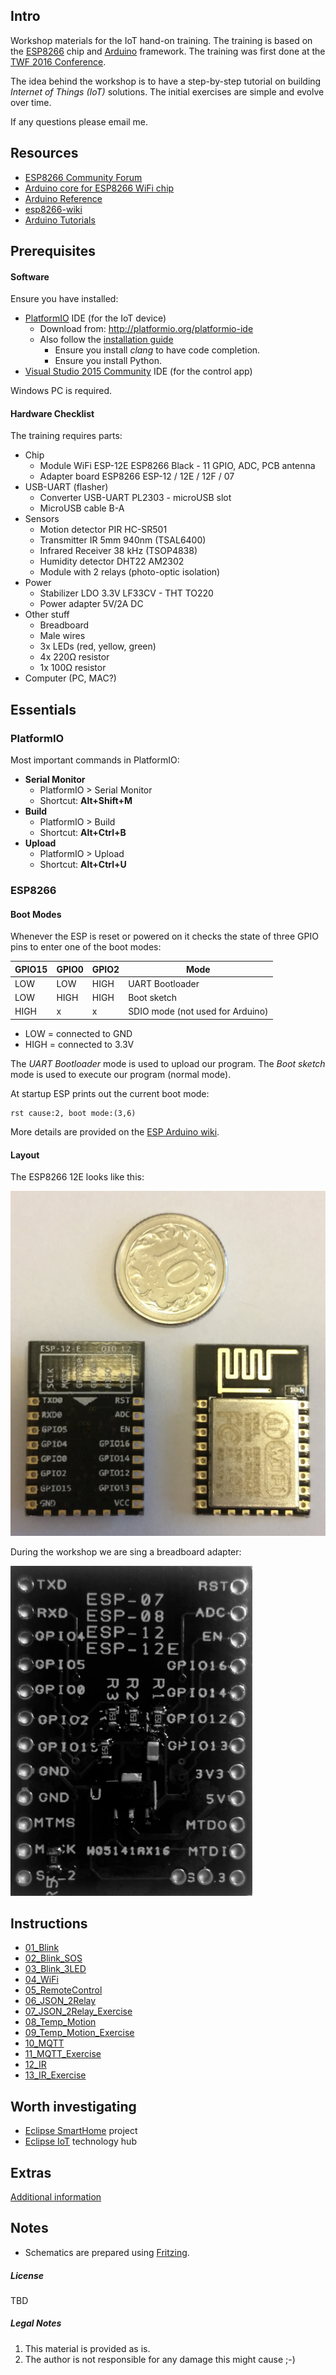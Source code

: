 ## Intro

Workshop materials for the IoT hand-on training. The training is based on the [ESP8266](http://espressif.com/en/products/hardware/esp8266ex/overview) chip and [Arduino](https://github.com/esp8266/Arduino) framework.
The training was first done at the [TWF 2016 Conference](http://twf.community).

The idea behind the workshop is to have a step-by-step tutorial on building *Internet of Things (IoT)* solutions.
The initial exercises are simple and evolve over time.

If any questions please email me.

## Resources

* [ESP8266 Community Forum](http://www.esp8266.com/)
* [Arduino core for ESP8266 WiFi chip](https://github.com/esp8266/Arduino)
* [Arduino Reference](https://www.arduino.cc/en/Reference/HomePage)
* [esp8266-wiki](https://github.com/esp8266/esp8266-wiki/wiki)
* [Arduino Tutorials](https://www.arduino.cc/en/Tutorial/BuiltInExamples)

## Prerequisites

#### Software

Ensure you have installed:
* [PlatformIO](http://platformio.org/) IDE (for the IoT device)
	* Download from: http://platformio.org/platformio-ide
	* Also follow the [installation guide](http://docs.platformio.org/en/stable/ide/atom.html#installation)
		* Ensure you install *clang* to have code completion.
		* Ensure you install Python.
* [Visual Studio 2015 Community](https://www.visualstudio.com/en-us/products/visual-studio-community-vs.aspx) IDE (for the control app)

Windows PC is required.

#### Hardware Checklist

The training requires parts:
* Chip
	* Module WiFi ESP-12E ESP8266 Black - 11 GPIO, ADC, PCB antenna
	* Adapter board ESP8266 ESP-12 / 12E / 12F / 07
* USB-UART (flasher)
	* Converter USB-UART PL2303 - microUSB slot
	* MicroUSB cable B-A
* Sensors
	* Motion detector PIR HC-SR501
	* Transmitter IR 5mm 940nm (TSAL6400)
	* Infrared Receiver 38 kHz (TSOP4838)
	* Humidity detector DHT22 AM2302
	* Module with 2 relays (photo-optic isolation)
* Power
	* Stabilizer LDO 3.3V LF33CV - THT TO220
	* Power adapter 5V/2A DC
* Other stuff
	* Breadboard
	* Male wires
	* 3x LEDs (red, yellow, green)
	* 4x 220&#937; resistor
	* 1x 100&#937; resistor
* Computer (PC, MAC?)

## Essentials

### PlatformIO

Most important commands in PlatformIO:
* **Serial Monitor**
	* PlatformIO > Serial Monitor
	* Shortcut: **Alt+Shift+M**
* **Build**
	* PlatformIO > Build
	* Shortcut: **Alt+Ctrl+B**
* **Upload**
	* PlatformIO > Upload
	* Shortcut: **Alt+Ctrl+U**


### ESP8266

#### Boot Modes
Whenever the ESP is reset or powered on it checks the state of three GPIO pins to enter one of the boot modes:

GPIO15|GPIO0|GPIO2|Mode
------|-----|-----|----
   LOW|  LOW| HIGH|UART Bootloader
   LOW| HIGH| HIGH|Boot sketch
  HIGH|    x|    x|SDIO mode (not used for Arduino)

* LOW = connected to GND
* HIGH = connected to 3.3V

The *UART Bootloader* mode is used to upload our program.
The *Boot sketch* mode is used to execute our program (normal mode).

At startup ESP prints out the current boot mode:
```
rst cause:2, boot mode:(3,6)
```

More details are provided on the [ESP Arduino wiki](https://github.com/esp8266/Arduino/blob/master/doc/boards.md#boot-messages-and-modes).

#### Layout

The ESP8266 12E looks like this:

![](assets/esp_12E.png)

During the workshop we are sing a breadboard adapter:

![](assets/ESP8266_Adapter.png)

## Instructions

* [01_Blink](01_Blink.md)
* [02_Blink_SOS](02_Blink_SOS.md)
* [03_Blink_3LED](03_Blink_3LED.md)
* [04_WiFi](04_WiFi.md)
* [05_RemoteControl](05_RemoteControl.md)
* [06_JSON_2Relay](06_JSON_2Relay.md)
* [07_JSON_2Relay_Exercise](07_JSON_2Relay_Exercise.md)
* [08_Temp_Motion](08_Temp_Motion.md)
* [09_Temp_Motion_Exercise](09_Temp_Motion_Exercise.md)
* [10_MQTT](10_MQTT.md)
* [11_MQTT_Exercise](11_MQTT_Exercise.md)
* [12_IR](12_IR.md)
* [13_IR_Exercise](13_IR_Exercise.md)

## Worth investigating

* [Eclipse SmartHome](https://www.eclipse.org/smarthome/index.html) project
* [Eclipse IoT](http://iot.eclipse.org/) technology hub

## Extras

[Additional information](20_Extras.md)

## Notes

* Schematics are prepared using [Fritzing](http://fritzing.org/home/).

##### License
TBD

##### Legal Notes
1. This material is provided as is.
2. The author is not responsible for any damage this might cause ;-)
